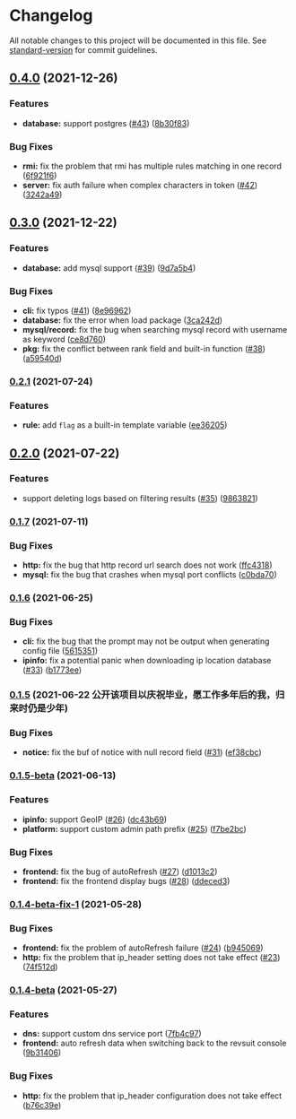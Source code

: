 # Changelog

All notable changes to this project will be documented in this file. See [standard-version](https://github.com/conventional-changelog/standard-version) for commit guidelines.

## [0.4.0](https://github.com/Li4n0/revsuit/compare/v0.3.0...v0.4.0) (2021-12-26)


### Features

* **database:** support postgres ([#43](https://github.com/Li4n0/revsuit/issues/43)) ([8b30f83](https://github.com/Li4n0/revsuit/commit/8b30f83075bab3f62546793c471b74075745d8d0))


### Bug Fixes

* **rmi:** fix the problem that rmi has multiple rules matching in one record ([6f921f6](https://github.com/Li4n0/revsuit/commit/6f921f6c97f39638c73de13d87879514485125ef))
* **server:** fix auth failure when complex characters in token ([#42](https://github.com/Li4n0/revsuit/issues/42)) ([3242a49](https://github.com/Li4n0/revsuit/commit/3242a49b2731392125e5c22375549586495ee6fc))

## [0.3.0](https://github.com/Li4n0/revsuit/compare/v0.2.1...v0.3.0) (2021-12-22)


### Features

* **database:** add mysql support ([#39](https://github.com/Li4n0/revsuit/issues/39)) ([9d7a5b4](https://github.com/Li4n0/revsuit/commit/9d7a5b45984bb3fee187146b0f27e77d6ec0ea0a))


### Bug Fixes

* **cli:** fix typos ([#41](https://github.com/Li4n0/revsuit/issues/41)) ([8e96962](https://github.com/Li4n0/revsuit/commit/8e969627917fda9ce220283eb34599b781f03ae3))
* **database:** fix the error when load package ([3ca242d](https://github.com/Li4n0/revsuit/commit/3ca242d0866f5f10aade3557d80b8252be7ef938))
* **mysql/record:** fix the bug when searching mysql record with username as keyword ([ce8d760](https://github.com/Li4n0/revsuit/commit/ce8d76056faec45d3e68164b3802ceaaec0468b9))
* **pkg:** fix the conflict between rank field and built-in function ([#38](https://github.com/Li4n0/revsuit/issues/38)) ([a59540d](https://github.com/Li4n0/revsuit/commit/a59540d42ddf820e445a8395c2995fa89fc14323))

### [0.2.1](https://github.com/Li4n0/revsuit/compare/v0.2.0...v0.2.1) (2021-07-24)


### Features

* **rule:** add `flag` as a built-in template variable ([ee36205](https://github.com/Li4n0/revsuit/commit/ee36205ac160a75d23dbb244c72f3bb2d185ab80))

## [0.2.0](https://github.com/Li4n0/revsuit/compare/v0.1.7...v0.2.0) (2021-07-22)


### Features

* support deleting logs based on filtering results ([#35](https://github.com/Li4n0/revsuit/issues/35)) ([9863821](https://github.com/Li4n0/revsuit/commit/9863821dbc351734569b7ec1eda2b6712bd02bb0))

### [0.1.7](https://github.com/Li4n0/revsuit/compare/v0.1.6...v0.1.7) (2021-07-11)


### Bug Fixes

* **http:** fix the bug that http record url search does not work ([ffc4318](https://github.com/Li4n0/revsuit/commit/ffc4318725017c7eda7ec11ca67d5de16ad1e8a8))
* **mysql:** fix the bug that crashes when mysql port conflicts ([c0bda70](https://github.com/Li4n0/revsuit/commit/c0bda707b750b7858fdd4efc414b726ee37e71da))

### [0.1.6](https://github.com/Li4n0/revsuit/compare/v0.1.5...v0.1.6) (2021-06-25)


### Bug Fixes

* **cli:** fix the bug that the prompt may not be output when generating config file ([5615351](https://github.com/Li4n0/revsuit/commit/56153510e11783c08843cbb8b0f827d5f8567842))
* **ipinfo:** fix a potential panic when downloading ip location database ([#33](https://github.com/Li4n0/revsuit/issues/33)) ([b1773ee](https://github.com/Li4n0/revsuit/commit/b1773ee5e9ebd8c8be72f315981268992c08b3f1))

### [0.1.5](https://github.com/Li4n0/revsuit/compare/v0.1.5-beta...v0.1.5) (2021-06-22 公开该项目以庆祝毕业，愿工作多年后的我，归来时仍是少年)


### Bug Fixes

* **notice:** fix the buf of notice with null record field ([#31](https://github.com/Li4n0/revsuit/issues/31)) ([ef38cbc](https://github.com/Li4n0/revsuit/commit/ef38cbc790f69716a335167321e1c7c8bdee2e41))

### [0.1.5-beta](https://github.com/Li4n0/revsuit/compare/v0.1.4-beta-fix-1...v0.1.5-beta) (2021-06-13)


### Features

* **ipinfo:** support GeoIP ([#26](https://github.com/Li4n0/revsuit/issues/26)) ([dc43b69](https://github.com/Li4n0/revsuit/commit/dc43b6973a5ac98e439d1353102ade2029b1d382))
* **platform:** support custom admin path prefix ([#25](https://github.com/Li4n0/revsuit/issues/25)) ([f7be2bc](https://github.com/Li4n0/revsuit/commit/f7be2bc2e67841178e9316995999b20f80a49df7))


### Bug Fixes

* **frontend:** fix the bug of autoRefresh ([#27](https://github.com/Li4n0/revsuit/issues/27)) ([d1013c2](https://github.com/Li4n0/revsuit/commit/d1013c2416c04bd72b9cbb0c7e6b4b3f2e717837))
* **frontend:** fix the frontend display bugs ([#28](https://github.com/Li4n0/revsuit/issues/28)) ([ddeced3](https://github.com/Li4n0/revsuit/commit/ddeced354042e0be6db5dd4feffa13ef22db231f))

### [0.1.4-beta-fix-1](https://github.com/Li4n0/revsuit/compare/v0.1.4-beta...v0.1.4-beta-fix-1) (2021-05-28)


### Bug Fixes

* **frontend:** fix the problem of autoRefresh failure ([#24](https://github.com/Li4n0/revsuit/issues/24)) ([b945069](https://github.com/Li4n0/revsuit/commit/b945069117fec6eb5de88557da5d4c2c996cfd90))
* **http:** fix the problem that ip_header setting does not take effect ([#23](https://github.com/Li4n0/revsuit/issues/23)) ([74f512d](https://github.com/Li4n0/revsuit/commit/74f512d2140fb97128acf56be803d1bd3b888fa3))

### [0.1.4-beta](https://github.com/Li4n0/revsuit/compare/v0.1.3-beta-fix1...v0.1.4-beta) (2021-05-27)

### Features

* **dns:** support custom dns service
  port ([7fb4c97](https://github.com/Li4n0/revsuit/commit/7fb4c97279e57d120a4e4aef5dda5c8f3c024835))
* **frontend:** auto refresh data when switching back to the revsuit
  console ([9b31406](https://github.com/Li4n0/revsuit/commit/9b314062a39ddc7acf7a7eab3570b24b9bb9d122))

### Bug Fixes

* **http:** fix the problem that ip_header configuration does not take
  effect ([b76c39e](https://github.com/Li4n0/revsuit/commit/b76c39e2fc1ada189feb783fdec76daffa11d1c7))
